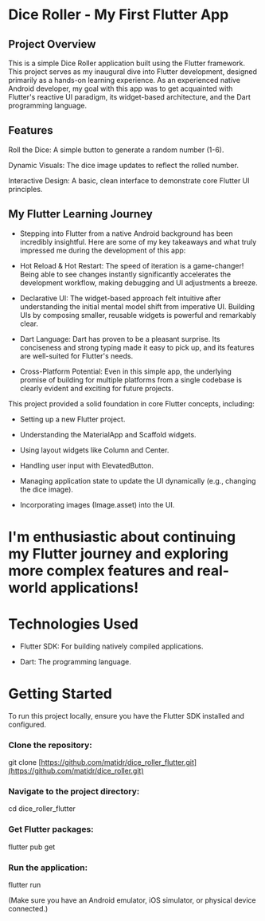 # Dice Roller - My First Flutter App


## Project Overview
This is a simple Dice Roller application built using the Flutter framework. This project serves as my inaugural dive into Flutter development, designed primarily as a hands-on learning experience. As an experienced native Android developer, my goal with this app was to get acquainted with Flutter's reactive UI paradigm, its widget-based architecture, and the Dart programming language.

## Features
Roll the Dice: A simple button to generate a random number (1-6).

Dynamic Visuals: The dice image updates to reflect the rolled number.

Interactive Design: A basic, clean interface to demonstrate core Flutter UI principles.

## My Flutter Learning Journey
* Stepping into Flutter from a native Android background has been incredibly insightful. Here are some of my key takeaways and what truly impressed me during the development of this app:

* Hot Reload & Hot Restart: The speed of iteration is a game-changer! Being able to see changes instantly significantly accelerates the development workflow, making debugging and UI adjustments a breeze.

* Declarative UI: The widget-based approach felt intuitive after understanding the initial mental model shift from imperative UI. Building UIs by composing smaller, reusable widgets is powerful and remarkably clear.

* Dart Language: Dart has proven to be a pleasant surprise. Its conciseness and strong typing made it easy to pick up, and its features are well-suited for Flutter's needs.

* Cross-Platform Potential: Even in this simple app, the underlying promise of building for multiple platforms from a single codebase is clearly evident and exciting for future projects.

This project provided a solid foundation in core Flutter concepts, including:

* Setting up a new Flutter project.

* Understanding the MaterialApp and Scaffold widgets.

* Using layout widgets like Column and Center.

* Handling user input with ElevatedButton.

* Managing application state to update the UI dynamically (e.g., changing the dice image).

* Incorporating images (Image.asset) into the UI.

# I'm enthusiastic about continuing my Flutter journey and exploring more complex features and real-world applications!

# Technologies Used
* Flutter SDK: For building natively compiled applications.

* Dart: The programming language.

# Getting Started
To run this project locally, ensure you have the Flutter SDK installed and configured.

### Clone the repository:

git clone [https://github.com/matidr/dice_roller_flutter.git](https://github.com/matidr/dice_roller.git)

### Navigate to the project directory:

cd dice_roller_flutter

### Get Flutter packages:

flutter pub get

### Run the application:

flutter run

(Make sure you have an Android emulator, iOS simulator, or physical device connected.)
